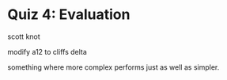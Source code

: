 # Quiz 4: Evaluation


scott knot

modify a12 to cliffs delta

something where more complex performs  just as  well as simpler.

